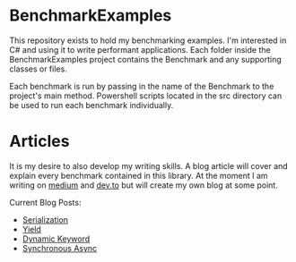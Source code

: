 # BenchmarkExamples

This repository exists to hold my benchmarking examples. I'm interested in C# and using it to write performant applications. Each folder inside the BenchmarkExamples project contains the Benchmark and any supporting classes or files. 

Each benchmark is run by passing in the name of the Benchmark to the project's main method. Powershell scripts located in the src directory can be used to run each benchmark individually.

# Articles

It is my desire to also develop my writing skills. A blog article will cover and explain every benchmark contained in this library. At the moment I am writing on [medium](https://medium.com/@morgankenyon) and [dev.to](https://dev.to/morganw09) but will create my own blog at some point.

Current Blog Posts:

- [Serialization](https://medium.com/p/comparing-c-serialization-techniques-be-wary-of-xml-38f3a4715bbd?source=email-89d87dcc9e73--writer.postDistributed&sk=fc54c021a33b48e8c1916f8d5ff44116)
- [Yield](https://dev.to/morganw09/benchmarking-the-yield-statement-in-c-2d8g)
- [Dynamic Keyword](https://dev.to/morganw09/benchmarking-and-exploring-c-s-dynamic-keyword-1l5i)
- [Synchronous Async](https://thesharperdev.com/the-cost-of-synchronous-async-methods)
